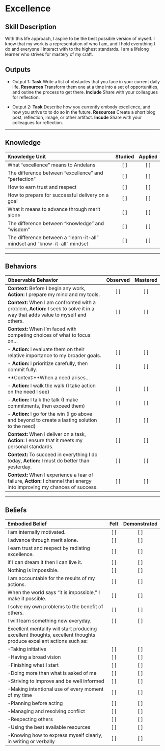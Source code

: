 # Excellence 

Skill Description
----------
With this life approach, I aspire to be the best possible version of myself. I know that my work is a representation of who I am, and I hold everything I do and everyone I interact with to the highest standards. I am a lifelong learner who strives for mastery of my craft.

Outputs
----------
- Output 1: 
**Task** Write a list of obstacles that you face in your current daily life. 
**Resources** Transform them one at a time into a set of opportunities, and outine the process to get there.
**Include** Share with your colleagues for reflection.

- Output 2: 
**Task** Describe how you currently embody excellence, and how you strive to to do so in the future.
**Resources** Create a short blog post, reflection, image, or other artifact. 
**Incude** Share with your colleagues for reflection.

----------
## **Knowledge**


| Knowledge Unit   |      Studied      | Applied |
|:-------------|:------------------:|:--------:|
| What “excellence” means to Andelans   | [ ] | [ ]  |
| The difference between “excellence” and “perfection” | [ ] | [ ]  |
| How to earn trust and respect | [ ] | [ ]  |
| How to prepare for successful delivery on a goal | [ ] | [ ]  |
| What it means to advance through merit alone | [ ] | [ ]  |
| The difference between “knowledge” and “wisdom”  | [ ] | [ ]  |
| The difference between a “learn-it-all” mindset and “know-it-all” mindset | [ ] | [ ]  |


----------


## **Behaviors**

| Observable Behavior   |      Observed      | Mastered |
|:-------------|:------------------:|:--------:|
| **Context:** Before I begin any work, **Action:** I prepare my mind and my tools. | [ ] | [ ]  |
| **Context:** When I am confronted with a problem, **Action:** I seek to solve it in a way that adds value to myself and others. | [ ] | [ ]  |
| **Context:** When I’m faced with competing choices of what to focus on… | | | 
|- **Action:** I evaluate them on their relative importance to my broader goals. | [ ] | [ ]  |
|- **Action:** I prioritize carefully, then commit fully. | [ ] | [ ]  |
| **Context:**When a need arises… | | | 
|- **Action:** I walk the walk (I take action on the need I see)  | [ ] | [ ]  |
|- **Action:** I talk the talk (I make commitments, then exceed them) | [ ] | [ ]  |
|- **Action:** I go for the win (I go above and beyond to create a lasting solution to the need) | [ ] | [ ]  |
| **Context:** When I deliver on a task, **Action:** I ensure that it meets my personal standards. | [ ] | [ ]  |
| **Context:** To succeed in everything I do today, **Action:** I must do better than yesterday. | [ ] | [ ]  |
| **Context:** When I experience a fear of failure, **Action:** I channel that energy into improving my chances of success. | [ ] | [ ]  |


----------


## **Beliefs**


| Embodied Belief   |      Felt      | Demonstrated |
|:-------------|:------------------:|:--------:|
| I am internally motivated. | [ ] | [ ]  |
| I advance through merit alone. | [ ] | [ ]  |
| I earn trust and respect by radiating excellence. | [ ] | [ ]  |
| If I can dream it then I can live it. | [ ] | [ ]  |
| Nothing is impossible. | [ ] | [ ]  |
| I am accountable for the results of my actions. | [ ] | [ ]  |
| When the world says “it is impossible,” I make it possible. | [ ] | [ ]  |
| I solve my own problems to the benefit of others. | [ ] | [ ]  |
| I will learn something new everyday. | [ ] | [ ]  |
| Excellent mentality will start producing excellent thoughts, excellent thoughts produce excellent actions such as: | | |
| -Taking initiative | [ ] | [ ]  |
| -Having a broad vision | [ ] | [ ]  |
| -Finishing what I start | [ ] | [ ]  |
| -Doing more than what is asked of me | [ ] | [ ]  |
| -Striving to improve and be well informed | [ ] | [ ]  |
| -Making intentional use of every moment of my time | [ ] | [ ]  |
| -Planning before acting | [ ] | [ ]  |
| -Managing and resolving conflict | [ ] | [ ]  |
| -Respecting others | [ ] | [ ]  |
| -Using the best available resources | [ ] | [ ]  |
| -Knowing how to express myself clearly, in writing or verbally | [ ] | [ ]  |
